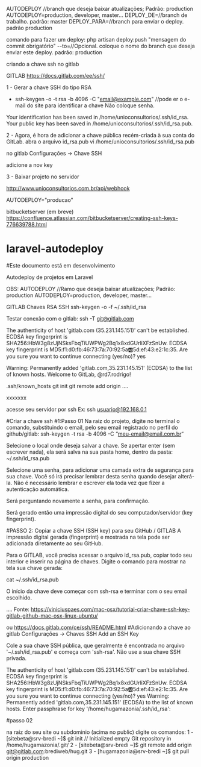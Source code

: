 AUTODEPLOY //branch que deseja baixar atualizações; Padrão: production
AUTODEPLOY=production, developer, master...
DEPLOY_DE=//branch de trabalho. padrão: master
DEPLOY_PARA=//branch para enviar o deploy. padrão production

comando para fazer um deploy:
php artisan deploy:push "mensagem do commit obrigatório" --to=//Opcional. coloque o nome do branch que deseja enviar este deploy. padrão: production

criando a chave ssh no gitlab

GITLAB 
https://docs.gitlab.com/ee/ssh/

1 - Gerar a chave SSH do tipo RSA

- ssh-keygen -o -t rsa -b 4096 -C "email@example.com" //pode er o e-mail do site para identificar a chave
Não coloque senha.

Your identification has been saved in /home/unioconsultorios/.ssh/id_rsa.
Your public key has been saved in /home/unioconsultorios/.ssh/id_rsa.pub.

2 - Agora, é hora de adicionar a chave pública recém-criada à sua conta do GitLab.
abra o arquivo id_rsa.pub
vi /home/unioconsultorios/.ssh/id_rsa.pub

no gitlab
Configurações -> Chave SSH

adicione a nov key

3 - Baixar projeto no servidor

http://www.unioconsultorios.com.br/api/webhook

AUTODEPLOY="producao"

bitbucketserver (em breve)
https://confluence.atlassian.com/bitbucketserver/creating-ssh-keys-776639788.html

##
# laravel-autodeploy
#Este documento está em desenvolvimento

Autodeploy de projetos em Laravel

OBS: AUTODEPLOY //Ramo que deseja baixar atualizações; Padrão: production AUTODEPLOY=production, developer, master...

GITLAB
Chaves RSA SSH
ssh-keygen -o -f ~/.ssh/id_rsa

Testar conexão com o gitlab: ssh -T git@gitlab.com

The authenticity of host 'gitlab.com (35.231.145.151)' can't be established.
ECDSA key fingerprint is SHA256:HbW3g8zUjNSksFbqTiUWPWg2Bq1x8xdGUrliXFzSnUw.
ECDSA key fingerprint is MD5:f1:d0:fb:46:73:7a:70:92:5a:ab:5d:ef:43:e2:1c:35.
Are you sure you want to continue connecting (yes/no)? yes

Warning: Permanently added 'gitlab.com,35.231.145.151' (ECDSA) to the list of known hosts.
Welcome to GitLab, @rd7.rodrigo!

.ssh/known_hosts
 git init 
 git remote add origin ....
 
xxxxxxx

acesse seu servidor por ssh
Ex: ssh usuario@192.168.0.1 

#Criar a chave ssh
#1:Passo 01
Na raiz do projeto, digite no terminal o comando, substituindo o email, pelo seu email registrado no perfil do github/gitlab: 
ssh-keygen -t rsa -b 4096 -C “meu-email@email.com.br“

Selecione o local onde deseja salvar a chave. Se apertar enter (sem escrever nada), ela será salva na sua pasta home, dentro da pasta: ~/.ssh/id_rsa.pub

Selecione uma senha, para adicionar uma camada extra de segurança para sua chave. Você só irá precisar lembrar desta senha quando desejar alterá-la. Não é necessário lembrar e escrever ela toda vez que fizer a autenticação automática.

Será perguntando novamente a senha, para confirmação.

Será gerado então uma impressão digital do seu computador/servidor (key fingerprint).

#PASSO 2: Copiar a chave SSH (SSH key) para seu GitHub / GITLAB
A impressão digital gerada (fingerprint) e mostrada na tela pode ser adicionada diretamente ao seu GitHub.

Para o GITLAB, você precisa acessar o arquivo id_rsa.pub, copiar todo seu interior e inserir na página de chaves. Digite o comando para mostrar na tela sua chave gerada:

cat  ~/.ssh/id_rsa.pub

O início da chave deve começar com ssh-rsa e terminar com o seu email escolhido.


....
Fonte: https://viniciuspaes.com/mac-osx/tutorial-criar-chave-ssh-key-gitlab-github-mac-osx-linux-ubuntu/

ou https://docs.gitlab.com/ce/ssh/README.html
#Adicionando a chave ao gitlab
Configurações -> Chaves SSH
Add an SSH Key

Cole a sua chave SSH pública, que geralmente é encontrada no arquivo '~/.ssh/id_rsa.pub' e começa com 'ssh-rsa'. Não use a sua chave SSH privada.


The authenticity of host 'gitlab.com (35.231.145.151)' can't be established.
ECDSA key fingerprint is SHA256:HbW3g8zUjNSksFbqTiUWPWg2Bq1x8xdGUrliXFzSnUw.
ECDSA key fingerprint is MD5:f1:d0:fb:46:73:7a:70:92:5a:ab:5d:ef:43:e2:1c:35.
Are you sure you want to continue connecting (yes/no)? yes
Warning: Permanently added 'gitlab.com,35.231.145.151' (ECDSA) to the list of known hosts.
Enter passphrase for key '/home/hugamazonia/.ssh/id_rsa': 

#passo 02


na raiz do seu site ou subdominio (acima no public) digite os comandos:
1 - [sitebeta@srv-bredi ~]$ git init
// Initialized empty Git repository in /home/hugamazonia/.git/
2 - [sitebeta@srv-bredi ~]$ git remote add origin git@gitlab.com:brediweb/hug.git
3 - [hugamazonia@srv-bredi ~]$ git pull origin production


<!-- The authenticity of host 'gitlab.com (35.231.145.151)' can't be established.
ECDSA key fingerprint is SHA256:HbW3g8zUjNSksFbqTiUWPWg2Bq1x8xdGUrliXFzSnUw.
ECDSA key fingerprint is MD5:f1:d0:fb:46:73:7a:70:92:5a:ab:5d:ef:43:e2:1c:35.
Are you sure you want to continue connecting (yes/no)?  -->

<!-- Warning: Permanently added 'gitlab.com,35.231.145.151' (ECDSA) to the list of known hosts.
Permission denied (publickey).
fatal: Could not read from remote repository.

Please make sure you have the correct access rights
and the repository exists. -->
